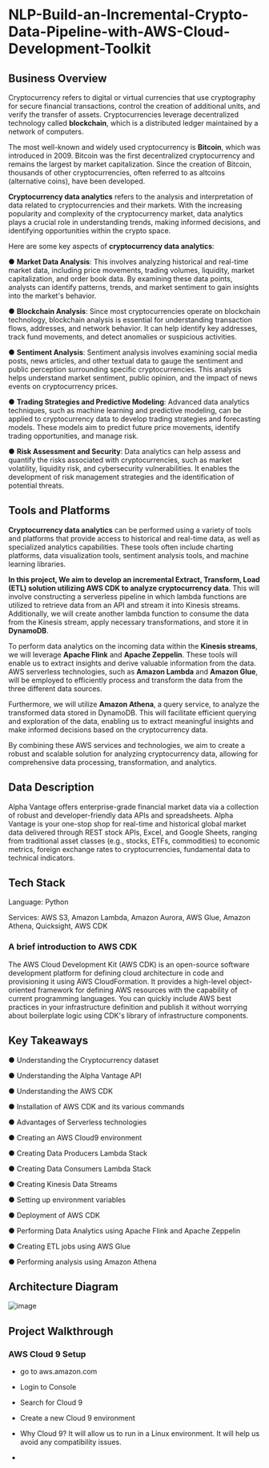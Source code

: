 # NLP-Build-an-Incremental-Crypto-Data-Pipeline-with-AWS-Cloud-Development-Toolkit

## Business Overview 

Cryptocurrency refers to digital or virtual currencies that use cryptography for secure financial transactions, control the creation of additional units, and verify the transfer of assets. Cryptocurrencies leverage decentralized technology called **blockchain**, which is a distributed ledger maintained by a network of computers. 

The most well-known and widely used cryptocurrency is **Bitcoin**, which was introduced in 2009. Bitcoin was the first decentralized cryptocurrency and remains the largest by market capitalization. Since the creation of Bitcoin, thousands of other cryptocurrencies, often referred to as altcoins (alternative coins), have been developed. 

**Cryptocurrency data analytics** refers to the analysis and interpretation of data related to cryptocurrencies and their markets. With the increasing popularity and complexity of the cryptocurrency market, data analytics plays a crucial role in understanding trends, making informed decisions, and identifying opportunities within the crypto space.

Here are some key aspects of **cryptocurrency data analytics**:

● **Market Data Analysis**: This involves analyzing historical and real-time market
data, including price movements, trading volumes, liquidity, market capitalization,
and order book data. By examining these data points, analysts can identify
patterns, trends, and market sentiment to gain insights into the market's behavior.

● **Blockchain Analysis**: Since most cryptocurrencies operate on blockchain
technology, blockchain analysis is essential for understanding transaction flows,
addresses, and network behavior. It can help identify key addresses, track fund
movements, and detect anomalies or suspicious activities.

● **Sentiment Analysis**: Sentiment analysis involves examining social media posts,
news articles, and other textual data to gauge the sentiment and public
perception surrounding specific cryptocurrencies. This analysis helps understand
market sentiment, public opinion, and the impact of news events on
cryptocurrency prices.

● **Trading Strategies and Predictive Modeling**: Advanced data analytics techniques,
such as machine learning and predictive modeling, can be applied to
cryptocurrency data to develop trading strategies and forecasting models. These
models aim to predict future price movements, identify trading opportunities, and
manage risk.

● **Risk Assessment and Security**: Data analytics can help assess and quantify the
risks associated with cryptocurrencies, such as market volatility, liquidity risk, and
cybersecurity vulnerabilities. It enables the development of risk management
strategies and the identification of potential threats.

## Tools and Platforms
**Cryptocurrency data analytics** can be performed using a variety of tools and platforms
that provide access to historical and real-time data, as well as specialized analytics
capabilities. These tools often include charting platforms, data visualization tools,
sentiment analysis tools, and machine learning libraries.

**In this project, We aim to develop an incremental Extract, Transform, Load (ETL) solution utilizing AWS
CDK to analyze cryptocurrency data**. This will involve constructing a serverless pipeline
in which lambda functions are utilized to retrieve data from an API and stream it into
Kinesis streams. Additionally, we will create another lambda function to consume the
data from the Kinesis stream, apply necessary transformations, and store it in
**DynamoDB**.

To perform data analytics on the incoming data within the **Kinesis streams**, we will
leverage **Apache Flink** and **Apache Zeppelin**. These tools will enable us to extract
insights and derive valuable information from the data. AWS serverless technologies,
such as **Amazon Lambda** and **Amazon Glue**, will be employed to efficiently process and
transform the data from the three different data sources.

Furthermore, we will utilize **Amazon Athena**, a query service, to analyze the transformed
data stored in DynamoDB. This will facilitate efficient querying and exploration of the
data, enabling us to extract meaningful insights and make informed decisions based on
the cryptocurrency data.

By combining these AWS services and technologies, we aim to create a robust and
scalable solution for analyzing cryptocurrency data, allowing for comprehensive data
processing, transformation, and analytics.

## Data Description
Alpha Vantage offers enterprise-grade financial market data via a collection of robust
and developer-friendly data APIs and spreadsheets. Alpha Vantage is your one-stop
shop for real-time and historical global market data delivered through REST stock APIs,
Excel, and Google Sheets, ranging from traditional asset classes (e.g., stocks, ETFs,
commodities) to economic metrics, foreign exchange rates to cryptocurrencies,
fundamental data to technical indicators.

## Tech Stack 
Language: Python

Services: AWS S3, Amazon Lambda, Amazon Aurora, AWS Glue, Amazon Athena,
Quicksight, AWS CDK

### A brief introduction to AWS CDK
The AWS Cloud Development Kit (AWS CDK) is an open-source software development
platform for defining cloud architecture in code and provisioning it using AWS
CloudFormation. It provides a high-level object-oriented framework for defining AWS
resources with the capability of current programming languages. You can quickly
include AWS best practices in your infrastructure definition and publish it without
worrying about boilerplate logic using CDK's library of infrastructure components.

## Key Takeaways 

● Understanding the Cryptocurrency dataset

● Understanding the Alpha Vantage API

● Understanding the AWS CDK

● Installation of AWS CDK and its various commands

● Advantages of Serverless technologies

● Creating an AWS Cloud9 environment

● Creating Data Producers Lambda Stack

● Creating Data Consumers Lambda Stack

● Creating Kinesis Data Streams

● Setting up environment variables

● Deployment of AWS CDK

● Performing Data Analytics using Apache Flink and Apache Zeppelin

● Creating ETL jobs using AWS Glue

● Performing analysis using Amazon Athena

## Architecture Diagram
![image](https://github.com/AmberHou1230/NLP-Build-an-Incremental-Crypto-Data-Pipeline-with-AWS-Cloud-Development-Toolkit/assets/116517923/8eff3d89-2fb1-4247-9949-e19ca8a182eb)

## Project Walkthrough

### AWS Cloud 9 Setup

- go to aws.amazon.com
- Login to Console
- Search for Cloud 9
- Create a new Cloud 9 environment

- Why Cloud 9? It will allow us to run in a Linux environment. It will help us avoid any compatibility issues.

- 
